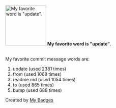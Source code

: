 <img src="https://github.com/my-badges/my-badges/blob/master/src/all-badges/favorite-word/favorite-word.png?raw=true" alt="My favorite word is &quot;update&quot;." title="My favorite word is &quot;update&quot;." width="128">
<strong>My favorite word is &quot;update&quot;.</strong>
<br><br>

My favorite commit message words are:

1. update (used 2381 times)
2. from (used 1068 times)
3. readme.md (used 1054 times)
4. to (used 865 times)
5. bump (used 688 times)


Created by <a href="https://github.com/my-badges/my-badges">My Badges</a>